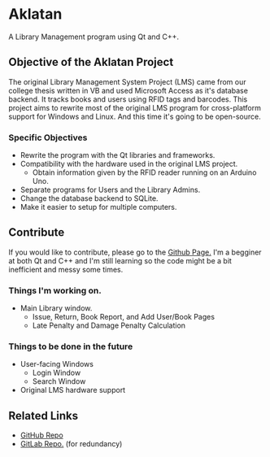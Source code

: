 # Aklatan

A Library Management program using Qt and C++.

## Objective of the Aklatan Project
The original Library Management System Project (LMS) came from our college thesis written in VB and used Microsoft Access as it's database backend.
It tracks books and users using RFID tags and barcodes. This project aims to rewrite most of the original LMS program for cross-platform support for Windows and Linux. And this time it's going to be open-source. 


### Specific Objectives
*   Rewrite the program with the Qt libraries and frameworks.
*   Compatibility with the hardware used in the original LMS project.
    * Obtain information given by the RFID reader running on an Arduino Uno.
*   Separate programs for Users and the Library Admins.
*   Change the database backend to SQLite.
*   Make it easier to setup for multiple computers.

## Contribute
If you would like to contribute, please go to the [Github Page.](https://github.com/AJigsawnHalo/aklatan) I'm a begginer at both Qt and C++ and I'm still learning so the code might be a bit inefficient and messy some times. 

### Things I'm working on.
*   Main Library window.
    * Issue, Return, Book Report, and Add User/Book Pages
    * Late Penalty and Damage Penalty Calculation

### Things to be done in the future
*   User-facing Windows
    * Login Window
    * Search Window
*   Original LMS hardware support


## Related Links
*	[GitHub Repo](https://github.com/AJigsawnHalo/aklatan "Aklatan GitHub repo")
*	[GitLab Repo.](https://gitlab.com/AJigsawnHalo/aklatan "Aklatan Gitlab repo") (for redundancy)

